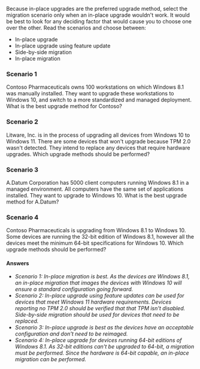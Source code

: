 Because in-place upgrades are the preferred upgrade method, select the migration scenario only when an in-place upgrade wouldn't work. It would be best to look for any deciding factor that would cause you to choose one over the other. Read the scenarios and choose between:

 -  In-place upgrade
 -  In-place upgrade using feature update
 -  Side-by-side migration
 -  In-place migration

### Scenario 1

Contoso Pharmaceuticals owns 100 workstations on which Windows 8.1 was manually installed. They want to upgrade these workstations to Windows 10, and switch to a more standardized and managed deployment. What is the best upgrade method for Contoso?

### Scenario 2

Litware, Inc. is in the process of upgrading all devices from Windows 10 to Windows 11. There are some devices that won't upgrade because TPM 2.0 wasn't detected. They intend to replace any devices that require hardware upgrades. Which upgrade methods should be performed?

### Scenario 3

A.Datum Corporation has 5000 client computers running Windows 8.1 in a managed environment. All computers have the same set of applications installed. They want to upgrade to Windows 10. What is the best upgrade method for A.Datum?

### Scenario 4

Contoso Pharmaceuticals is upgrading from Windows 8.1 to Windows 10. Some devices are running the 32-bit edition of Windows 8.1, however all the devices meet the minimum 64-bit specifications for Windows 10. Which upgrade methods should be performed?

#### Answers

 -  *Scenario 1: In-place migration is best. As the devices are Windows 8.1, an in-place migration that images the devices with Windows 10 will ensure a standard configuration going forward.*
 -  *Scenario 2: In-place upgrade using feature updates can be used for devices that meet Windows 11 hardware requirements. Devices reporting no TPM 2.0 should be verified that that TPM isn't disabled. Side-by-side migration should be used for devices that need to be replaced.*
 -  *Scenario 3: In-place upgrade is best as the devices have an acceptable configuration and don't need to be reimaged.*
 -  *Scenario 4: In-place upgrade for devices running 64-bit editions of Windows 8.1. As 32-bit editions can't be upgraded to 64-bit, a migration must be performed. Since the hardware is 64-bit capable, an in-place migration can be performed.*

